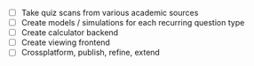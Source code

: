 - [ ] Take quiz scans from various academic sources
- [ ] Create models / simulations for each recurring question type
- [ ] Create calculator backend
- [ ] Create viewing frontend
- [ ] Crossplatform, publish, refine, extend
